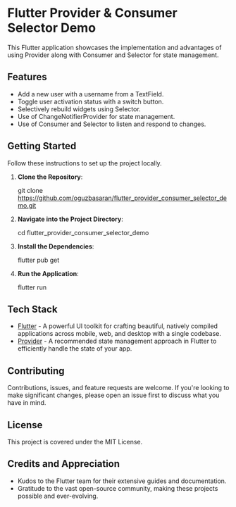 # Flutter Provider & Consumer Selector Demo

This Flutter application showcases the implementation and advantages of using Provider along with Consumer and Selector for state management.

## Features

- Add a new user with a username from a TextField.
- Toggle user activation status with a switch button.
- Selectively rebuild widgets using Selector.
- Use of ChangeNotifierProvider for state management.
- Use of Consumer and Selector to listen and respond to changes.

## Getting Started

Follow these instructions to set up the project locally.

1. **Clone the Repository**:

   git clone https://github.com/oguzbasaran/flutter_provider_consumer_selector_demo.git

2. **Navigate into the Project Directory**:

   cd flutter_provider_consumer_selector_demo

3. **Install the Dependencies**:

   flutter pub get

4. **Run the Application**:

   flutter run

## Tech Stack

- [Flutter](https://flutter.dev/) - A powerful UI toolkit for crafting beautiful, natively compiled applications across mobile, web, and desktop with a single codebase.
- [Provider](https://pub.dev/packages/provider) - A recommended state management approach in Flutter to efficiently handle the state of your app.

## Contributing

Contributions, issues, and feature requests are welcome. If you're looking to make significant changes, please open an issue first to discuss what you have in mind.

## License

This project is covered under the MIT License.

## Credits and Appreciation

- Kudos to the Flutter team for their extensive guides and documentation.
- Gratitude to the vast open-source community, making these projects possible and ever-evolving.
